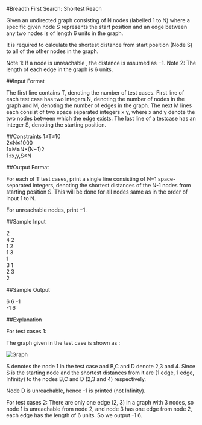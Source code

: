 #Breadth First Search: Shortest Reach

Given an undirected graph consisting of N nodes (labelled 1 to N) where a specific given node S represents the start position and an edge between any two nodes is of length 6 units in the graph.

It is required to calculate the shortest distance from start position (Node S) to all of the other nodes in the graph.

Note 1: If a node is unreachable , the distance is assumed as −1. 
Note 2: The length of each edge in the graph is 6 units.

##Input Format

The first line contains T, denoting the number of test cases. 
First line of each test case has two integers N, denoting the number of nodes in the graph and M, denoting the number of edges in the graph. 
The next M lines each consist of two space separated integers x y, where x and y denote the two nodes between which the edge exists. 
The last line of a testcase has an integer S, denoting the starting position.

##Constraints 
1≤T≤10  
2≤N≤1000  
1≤M≤N×(N−1)2  
1≤x,y,S≤N  

##Output Format

For each of T test cases, print a single line consisting of N−1 space-separated integers, denoting the shortest distances of the N-1 nodes from starting position S. This will be done for all nodes same as in the order of input 1 to N.

For unreachable nodes, print −1.

##Sample Input  

2  
4 2  
1 2  
1 3  
1  
3 1  
2 3  
2  

##Sample Output

6 6 -1  
-1 6  

##Explanation

For test cases 1:  

The graph given in the test case is shown as :

![Graph](http://drive.google.com/uc?export=download&amp;id=0B_UrJ0h5_x_mSXl6NG1CeVozdnc)

S denotes the node 1 in the test case and B,C and D denote 2,3 and 4. Since S is the starting node and the shortest distances from it are (1 edge, 1 edge, Infinity) to the nodes B,C and D (2,3 and 4) respectively.

Node D is unreachable, hence -1 is printed (not Infinity).

For test cases 2: There are only one edge (2, 3) in a graph with 3 nodes, so node 1 is unreachable from node 2, and node 3 has one edge from node 2, each edge has the length of 6 units. So we output -1 6.

